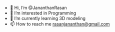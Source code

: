 - 👋 Hi, I’m @JananthanRasan
- 👀 I’m interested in Programming
- 🌱 I’m currently learning 3D modeling 
- 📫 How to reach me rasanjananthan@gmail.com

<!---
JananthanRasan/JananthanRasan is a ✨ special ✨ repository because its `README.md` (this file) appears on your GitHub profile.
You can click the Preview link to take a look at your changes.
--->
